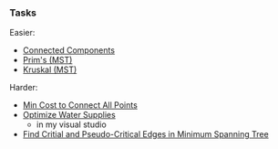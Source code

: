 ### Tasks
Easier:
* [Connected Components](https://www.hackerrank.com/contests/6-20232024/challenges/1-579/problem)
* [Prim's (MST)](https://www.hackerrank.com/challenges/primsmstsub/problem)
* [Kruskal (MST)](https://www.hackerrank.com/challenges/kruskalmstrsub/problem)

Harder:
* [Min Cost to Connect All Points](https://leetcode.com/problems/min-cost-to-connect-all-points/description/)
* [Optimize Water Supplies](https://github.com/azl397985856/leetcode/blob/master/problems/1168.optimize-water-distribution-in-a-village-en.md)
  * in my visual studio
* [Find Critial and Pseudo-Critical Edges in Minimum Spanning Tree](https://leetcode.com/problems/find-critical-and-pseudo-critical-edges-in-minimum-spanning-tree/description/)

